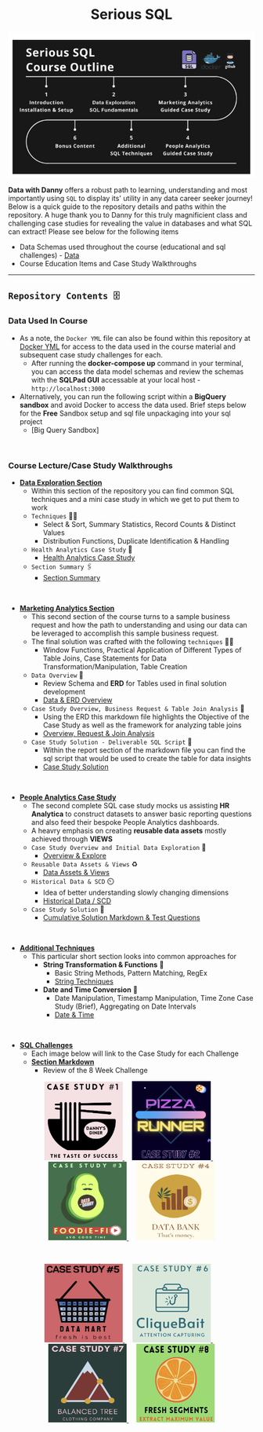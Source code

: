 <h1 style="text-align: center;">Serious SQL</h1>

![Learning Path](images/course_outline.png)

**Data with Danny** offers a robust path to learning, understanding and most importantly using `SQL` to display its' utility in any data career seeker journey! Below is a quick guide to the repository details and paths within the repository. A huge thank you to Danny for this truly magnificient class and challenging case studies for revealing the value in databases and what SQL can extract! Please see below for the following items
* Data Schemas used throughout the course (educational and sql challenges) - [Data](#data-used-in-course)
* Course Education Items and Case Study Walkthroughs


---

## `Repository Contents 🗄️`
### **Data Used In Course**
* As a note, the `Docker YML` file can also be found within this repository at [Docker YML](/DD_SrSQL/serious-sql/docker-compose.yml) for access to the data used in the course material and subsequent case study challenges for each.
    - After running the **docker-compose up** command in your terminal, you can access the data model schemas and review the schemas with the **SQLPad GUI** accessable at your local host - `http://localhost:3000`
* Alternatively, you can run the following script within a **BigQuery sandbox** and avoid Docker to access the data used. Brief steps below for the **Free** Sandbox setup and sql file unpackaging into your sql project 
    - [Big Query Sandbox]

<br>

### **Course Lecture/Case Study Walkthroughs**
* **[Data Exploration Section](/Data%20Exploration)**
    - Within this section of the repository you can find common SQL techniques and a mini case study in which we get to put them to work
    - `Techniques` 🤹‍♂️ 
        * Select & Sort, Summary Statistics, Record Counts & Distinct Values
        * Distribution Functions, Duplicate Identification & Handling
    - `Health Analytics Case Study` 🥼
        * [Health Analytics Case Study](/Data%20Exploration/HealthAnalytics_CaseStudy_Mini)
    - `Section Summary` 🖇️
        * [Section Summary](/Data%20Exploration/Summary_Notes/First_Section_Review.md)

<br>

* **[Marketing Analytics Section](/Marketing_Analytics_CaseStudy/)** 
    - This second section of the course turns to a sample business request and how the path to understanding and using our data can be leveraged to accomplish this sample business request.
    - The final solution was crafted with the following `techniques` 🤹‍♂️ 
        * Window Functions, Practical Application of Different Types of Table Joins, Case Statements for Data Transformation/Manipulation, Table Creation
    - `Data Overview` :page_with_curl:
        * Review Schema and **ERD** for Tables used in final solution development
        * [Data & ERD Overview](/Marketing_Analytics_CaseStudy/Understanding_Data.md)
    - `Case Study Overview, Business Request & Table Join Analysis` 🧾
        * Using the ERD this markdown file highlights the Objective of the Case Study as well as the framework for analyzing table joins
        * [Overview, Request & Join Analysis](/Marketing_Analytics_CaseStudy/MultipleTableJoins_CStudyReview.md)
    - `Case Study Solution - Deliverable SQL Script` :envelope_with_arrow:
        * Within the report section of the markdown file you can find the sql script that would be used to create the table for data insights 
        * [Case Study Solution](/Marketing_Analytics_CaseStudy/Sql_ScriptingSol.md)

<br>

* **[People Analytics Case Study](/People_Analytics)**
    - The second complete SQL case study mocks us assisting **HR Analytica** to construct datasets to answer basic reporting questions and also feed their bespoke People Analytics dashboards.
    - A heavry emphasis on creating **reusable data assets** mostly achieved through **VIEWS**
    - `Case Study Overview and Initial Data Exploration` 📃
        * [Overview & Explore](/People_Analytics/CaseStudy_Intro.md)
    - `Reusable Data Assets & Views` ♻️
        * [Data Assets & Views](/People_Analytics/DataAssets_Views.md)
    - `Historical Data & SCD` ⏲️
        * Idea of better understanding slowly changing dimensions
        * [Historical Data / SCD](/People_Analytics/SnapShot_HistoricData.md)
    - `Case Study Solution` 📑
        * [Cumulative Solution Markdown & Test Questions](/People_Analytics/HR_AnalyticsCStudy.md)

<br>

* **[Additional Techniques](/AdditionalTechniques)**
    - This particular short section looks into common approaches for 
        - **String Transformation & Functions** 🧵
            * Basic String Methods, Pattern Matching, RegEx
            * [String Techniques](/AdditionalTechniques/Str_Transformations.md) 
        - **Date and Time Conversion** 📅
            * Date Manipulation, Timestamp Manipulation, Time Zone Case Study (Brief), Aggregating on Date Intervals
            * [Date & Time](/AdditionalTechniques/Date_Time_Transformations.md)

<br>

* **[SQL Challenges](/Sql_Challenges)**
    - Each image below will link to the Case Study for each Challenge
    - **[Section Markdown](/Sql_Challenges/SqlChallenges.md)**
        - Review of the 8 Week Challenge 

<p align="center">
    <a href="/Sql_Challenges/1_DannyDiner/Danny_Diners_Challenge.md">
        <img alt="Danny's Diner" src="images/cs_1.png"
        height="160" width="160">
    </a>
&nbsp; &nbsp;
    <a href="/Sql_Challenges/2_PizzaRunner/Pizza_Runner.md">
        <img alt="Pizza Runner" src="images/cs_2.png" height="161" width="161">
    </a>
&nbsp; &nbsp;
    <a href="/Sql_Challenges/3_Foodie_Fi/Foddie_Fi.md">
        <img alt="Foodie Fi" src="images/cs_3.png" 
        height="160" width="160">
    </a>
&nbsp; &nbsp;
    <a href="/Sql_Challenges/4_DataBank/Data_Bank_CStudy.md">
        <img alt="Data Bank" src="images/cs_4.png" 
        height="160" width="160">
    </a>
</p>

<br>

<p align="center">
    <a href="/Sql_Challenges/5_DataMart/DataMart_CS.md">
        <img alt="Data Mark" src="images/cs_5.png"
        height="160" width="160">
    </a>
&nbsp; &nbsp;
    <a href="/Sql_Challenges/6_CliqueBait/CBAttenCapturing.md">
        <img alt="Clique Bait" src="images/cs_6.png" height="160" width="160">
    </a>
&nbsp; &nbsp;
    <a href="/Sql_Challenges/7_BalancedTreeClothing/BalancedTreeCStudy.md">
        <img alt="Balanced Tree" src="images/cs_7.png" 
        height="160" width="160">
    </a>
&nbsp; &nbsp;
    <a href="/Sql_Challenges/8_FreshSegments/Fresh_Seg_Cstudy.md">
        <img alt="Fresh Segments" src="images/cs_8.png" 
        height="160" width="160">
    </a>
</p>
